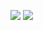 
<!---
rebzyyxs/rebzyyxs is a ✨ special ✨ repository because its `README.md` (this file) appears on your GitHub profile.
You can click the Preview link to take a look at your changes.
--->

![](https://i.pinimg.com/originals/fc/01/06/fc0106026cb93e313abee670aba1133a.gif)
![](https://i.pinimg.com/originals/c5/a1/86/c5a18683dbd9373ccc3526fa88ce4603.gif)
